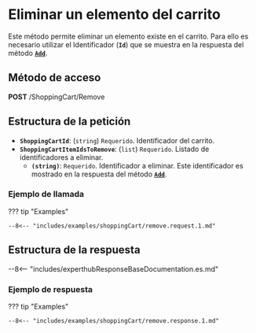 # Eliminar un elemento del carrito

Este método permite eliminar un elemento existe en el carrito. Para ello es necesario utilizar el Identificador (**``Id``**) que se muestra en la respuesta del método [**``Add``**](./add.md#estructura-de-la-respuesta).

## Método de acceso

**POST** /ShoppingCart/Remove

## Estructura de la petición

- **``ShoppingCartId``**: (``string``) ``Requerido``. Identificador del carrito.
- **``ShoppingCartItemIdsToRemove``**: (``list``) ``Requerido``. Listado de identificadores a eliminar.
    - **``(string)``**: ``Requerido``. Identificador a eliminar. Este identificador es mostrado en la respuesta del método [**``Add``**](./add.md#estructura-de-la-respuesta).

### Ejemplo de llamada

??? tip "Examples"

    --8<-- "includes/examples/shoppingCart/remove.request.1.md"

## Estructura de la respuesta

--8<-- "includes/experthubResponseBaseDocumentation.es.md"

### Ejemplo de respuesta

??? tip "Examples"

    --8<-- "includes/examples/shoppingCart/remove.response.1.md"
